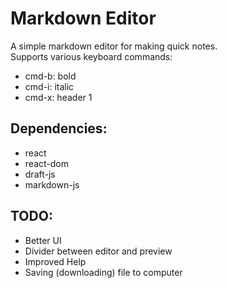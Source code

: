# Markdown Editor

A simple markdown editor for making quick notes.  
Supports various keyboard commands:
 - cmd-b: bold
 - cmd-i: italic
 - cmd-x: header 1

## Dependencies:

 - react
 - react-dom
 - draft-js
 - markdown-js

## TODO:

 - Better UI
  - Divider between editor and preview
  - Improved Help
 - Saving (downloading) file to computer
